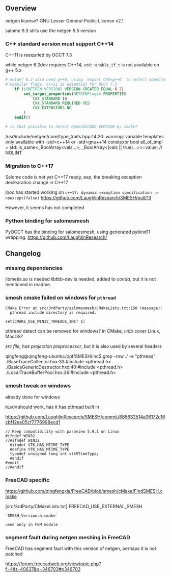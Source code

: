 

## Overview

netgen license?  GNU Lesser General Public License v2.1

salome 9.3 stills use the netgen 5.5 version



### C++ standard version must support C++14

C++11 is reequried by OCCT 7.3 

while  netgen 6.2dev requires C++14,   `std::enable_if_t` is not available on g++ 5.x

```cmake
# netget 6.2 also need g++6, using `export CXX=g++6` to select compiler
# Compiler flags, c++11 is essential for OCCT 7.3
    if (${NETGEN_VERSION} VERSION_GREATER_EQUAL 6.2)
        set_target_properties(NETGENPlugin PROPERTIES
            CXX_STANDARD 14
            CXX_STANDARD_REQUIRED YES
            CXX_EXTENSIONS NO
        )
    endif()

# is that possible to detect OpenCASCADE_VERSION by cmake?
```



/usr/include/netgen/core/type_traits.hpp:14:20: warning: variable templates only available with -std=c++14 or -std=gnu++14
     constexpr bool all_of_tmpl = std::is_same<_BoolArray<vals...>, _BoolArray<(vals || true)...>>::value; // NOLINT



### Migration to C++17

Salome code is not yet C++17 ready, esp, the breaking  exception declearation change in C++17

*looo* has started working on `c++17: dynamic exception specification -> noexcept(false)`
https://github.com/LaughlinResearch/SMESH/pull/13

However, it seems has not completed

### Python binding for salomesmesh

PyOCCT has the binding for salomesmesh, using generated pybind11 wrapping.
<https://github.com/LaughlinResearch/>



## Changelog

### missing dependencies
libmetis.so is needed
libtbb-dev is needed, added to *conda*, but it is not mentioned in readme.


### smesh cmake failed on windows for `pthread`

```
CMake Error at src/3rdParty/salomesmesh/CMakeLists.txt:150 (message):
  pthread include directory is required.
```

`set(CMAKE_USE_WIN32_THREADS_INIT 1)`

pthread detect can be removed for windows?
in CMake,  `UNIX` cover Linux, MacOS?

*src file, has projection preprocessor*, but it is also used by several headers

qingfeng@qingfeng-ubuntu:/opt/SMESH/inc$ grep -rnw ./ -e "pthread"
./BaseTraceCollector.hxx:33:#include <pthread.h>
./BasicsGenericDestructor.hxx:40:#include <pthread.h>
./LocalTraceBufferPool.hxx:36:#include <pthread.h>

### smesh tweak on windows

already done for windows

`MinGW` should work, has it has pthread built in 

https://github.com/LaughlinResearch/SMESH/commit/685632514a06172c16cbf12ee05cf7776998ecd1
```
// Keep compatibility with paraview 5.0.1 on Linux
#ifndef WIN32
//#ifndef WIN32
  #ifndef VTK_HAS_MTIME_TYPE
  #define VTK_HAS_MTIME_TYPE
  typedef unsigned long int vtkMTimeType;
  #endif
#endif
//#endif
```

### FreeCAD specific

https://github.com/qingfengxia/FreeCAD/blob/smesh/cMake/FindSMESH.cmake

[src/3rdParty/CMakeLists.txt]
FREECAD_USE_EXTERNAL_SMESH

 	`SMESH_Version.h.cmake`

    used only in FEM module

### segment fault during netgen meshing in FreeCAD

FreeCAD has segment fault with this version of netgen, perhaps it is not patched

https://forum.freecadweb.org/viewtopic.php?f=4&t=40637&p=346703#p346703